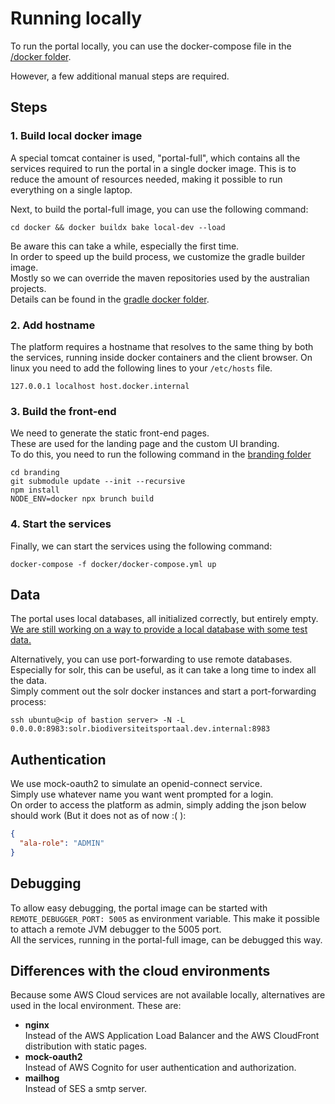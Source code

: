 # Running locally
To run the portal locally, you can use the docker-compose file in the [/docker folder](/docker).

However, a few additional manual steps are required.
## Steps
### 1. Build local docker image
A special tomcat container is used, "portal-full", which contains all the services required to run the portal in a single docker image.
This is to reduce the amount of resources needed, making it possible to run everything on a single laptop.

Next, to build the portal-full image, you can use the following command:
```commandline
cd docker && docker buildx bake local-dev --load
```

Be aware this can take a while, especially the first time.  
In order to speed up the build process, we customize the gradle builder image.  
Mostly so we can override the maven repositories used by the australian projects.  
Details can be found in the [gradle docker folder](./docker/gradle).

### 2. Add hostname
The platform requires a hostname that resolves to the same thing by both the services, running inside docker containers and the client browser.
On linux you need to add the following lines to your `/etc/hosts` file.

```commandline
127.0.0.1 localhost host.docker.internal
```

### 3. Build the front-end 
We need to generate the static front-end pages.  
These are used for the landing page and the custom UI branding.  
To do this, you need to run the following command in the [branding folder](./branding)

```commandline
cd branding
git submodule update --init --recursive
npm install
NODE_ENV=docker npx brunch build
```

### 4. Start the services
Finally, we can start the services using the following command:

```commandline
docker-compose -f docker/docker-compose.yml up
```

## Data
The portal uses local databases, all initialized correctly, but entirely empty.
[We are still working on a way to provide a local database with some test data.](https://github.com/inbo/vlaams-biodiversiteitsportaal/issues/53)

Alternatively, you can use port-forwarding to use remote databases.
Especially for solr, this can be useful, as it can take a long time to index all the data.  
Simply comment out the solr docker instances and start a port-forwarding process:
```commandline
ssh ubuntu@<ip of bastion server> -N -L 0.0.0.0:8983:solr.biodiversiteitsportaal.dev.internal:8983
```

## Authentication
We use mock-oauth2 to simulate an openid-connect service.  
Simply use whatever name you want went prompted for a login.  
On order to access the platform as admin, simply adding the json below should work (But it does not as of now :( ):
```json
{
  "ala-role": "ADMIN"
}
```

## Debugging
To allow easy debugging, the portal image can be started with `REMOTE_DEBUGGER_PORT: 5005` as environment variable.
This make it possible to attach a remote JVM debugger to the 5005 port.  
All the services, running in the portal-full image, can be debugged this way.

## Differences with the cloud environments
Because some AWS Cloud services are not available locally, alternatives are used in the local environment.
These are:
- **nginx**   
Instead of the AWS Application Load Balancer and the AWS CloudFront distribution with static pages.
- **mock-oauth2**  
Instead of AWS Cognito for user authentication and authorization.
- **mailhog**  
Instead of SES a smtp server.
